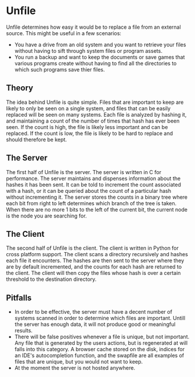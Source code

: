 # Unfile
Unfile determines how easy it would be to replace a file from an external source.
This might be useful in a few scenarios:
+ You have a drive from an old system and you want to retrieve your files without having to sift through system files or program assets.
+ You run a backup and want to keep the documents or save games that various programs create without having to find all the directories to which such programs save thier files.

## Theory
The idea behind Unfile is quite simple. Files that are important to keep are likely to only be seen on a single system, and files that can be easily replaced will be seen on many systems. Each file is analyzed by hashing it, and maintaining a count of the number of times that hash has ever been seen. If the count is high, the file is likely less important and can be replaced. If the count is low, the file is likely to be hard to replace and should therefore be kept.

## The Server
The first half of Unfile is the server. The server is written in C for performance. The server maintains and dispenses information about the hashes it has been sent. It can be told to increment the count associated with a hash, or it can be queried about the count of a particular hash without incrementing it.
The server stores the counts in a binary tree where each bit from right to left determines which branch of the tree is taken. When there are no more 1 bits to the left of the current bit, the current node is the node you are searching for.

## The Client
The second half of Unfile is the client. The client is written in Python for cross platform support. The client scans a directory recursively and hashes each file it encounters. The hashes are then sent to the server where they are by default incremented, and the counts for each hash are returned to the client. The client will then copy the files whose hash is over a certain threshold to the destination directory.

## Pitfalls
+ In order to be effective, the server must have a decent number of systems scanned in order to determine which files are important. Untill the server has enough data, it will not produce good or meaningful results.
+ There will be false positives whenever a file is unique, but not important. Any file that is generated by the users actions, but is regenerated at will falls into this category. A browser cache stored on the disk, indices for an IDE's autocompletion function, and the swapfile are all examples of files that are unique, but you would not want to keep.
+ At the moment the server is not hosted anywhere.
